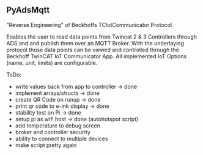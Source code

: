 ## PyAdsMqtt

"Reverse Engineering" of Beckhoffs TCIotCommunicator Protocol

Enables the user to read data points from Twincat 2 & 3 Controllers through ADS and
and publish them over an MQTT Broker. With the underlaying protocol those data points can be viewed and controlled through the 
Beckhoff TwinCAT IoT Communicator App.
All implemented IoT Options (name, unit, limits) are configurable.

ToDo:
 - write values back from app to controller -> done
 - implement arrays/structs -> done
 - create QR Code on runup -> done
 - print qr code to e-ink display -> done
 - stability test on Pi -> done
 - setup pi as wifi host -> done (autohotspot script)
 - add temperature to debug screen
 - broker and controller security
 - ability to connect to multiple devices
 - make script pretty again

